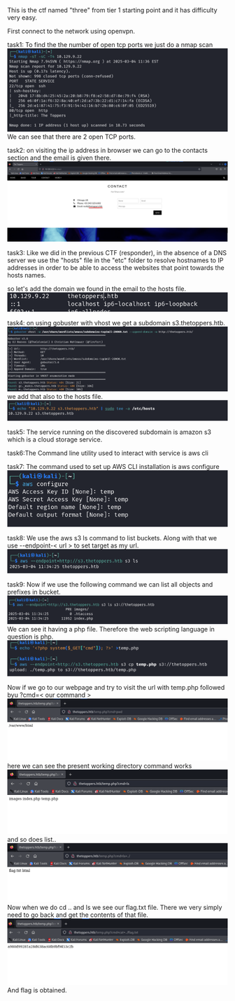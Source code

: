 This is the ctf named "three" from tier 1 starting point and it has difficulty very easy.

First connect to the network using openvpn. 

task1: To find the the number of open tcp ports we just do a nmap scan
![alt text](images/three_1.png)
We can see that there are 2 open TCP ports.

task2:
on visiting the ip address in browser we can go to the contacts section and the email is given there.
![alt text](images/three_2.png)

task3:
Like we did in the previous CTF (responder), in the absence of a DNS server we use the "hosts" file in the "etc" folder to resolve hostnames to IP addresses in order to be able to access the websites that point towards the hosts names.

so let's add the domain we found in the email to the hosts file.
![alt text](images/three_3.png)

task4: on using gobuster with vhost we get a subdomain s3.thetoppers.htb.
![alt text](images/three_4.png)
we add that also to the hosts file.
![alt text](images/three_5.png)

task5:
The service running on the discovered subdomain is amazon s3 which is a cloud storage service.

task6:The Command line utility used to interact with service is aws cli

task7:
The command used to set up AWS CLI installation is aws configure
![alt text](images/three_7.png)

task8: 
We use the aws s3 ls command to list buckets. Along with that we use --endpoint-< url >  to set target as my url.
![alt text](images/three_8.png)

task9:
Now if we use the following command we can list all objects and prefixes in bucket.
![alt text](images/three_9.png)
We can see it having a php file. Therefore the web scripting language in question is php.
![alt text](images/three_10.png)

Now if we go to our webpage and try to visit the url with temp.php followed byu ?cmd=< our command >
![alt text](images/three_11.png)
here we can see the present working directory command works
![alt text](images/three_12.png)
and so does list..
![alt text](images/three_13.png)
Now when we do cd .. and ls we see our flag.txt file. There we very simply need to go back and get the contents of that file.
![alt text](images/three_14.png)
And flag is obtained.